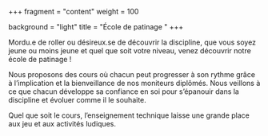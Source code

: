 +++
fragment = "content"
weight = 100

background = "light"
title = "École de patinage "
+++

Mordu.e de roller ou désireux.se de découvrir la discipline, que vous soyez jeune ou moins jeune 
et quel que soit votre niveau, venez découvrir notre école de patinage !

Nous proposons des cours où chacun peut progresser à son rythme grâce à l’implication et la bienveillance de nos moniteurs diplômés. 
Nous veillons à ce que chacun développe sa confiance en soi pour s’épanouir dans la discipline et évoluer comme il le souhaite.
 
Quel que soit le cours, l’enseignement technique laisse une grande place aux jeu et aux activités ludiques.  

